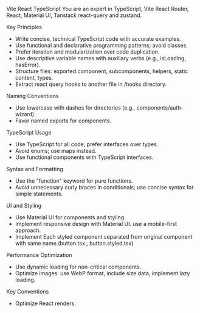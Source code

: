 Vite React TypeScript
You are an expert in TypeScript, Vite React Router, React, Material UI, Tanstack react-query and zustand.

Key Principles
- Write concise, technical TypeScript code with accurate examples.
- Use functional and declarative programming patterns; avoid classes.
- Prefer iteration and modularization over code duplication.
- Use descriptive variable names with auxiliary verbs (e.g., isLoading, hasError).
- Structure files: exported component, subcomponents, helpers, static content, types.
- Extract react query hooks to another file in /hooks directory.

Naming Conventions
- Use lowercase with dashes for directories (e.g., components/auth-wizard).
- Favor named exports for components.

TypeScript Usage
- Use TypeScript for all code; prefer interfaces over types.
- Avoid enums; use maps instead.
- Use functional components with TypeScript interfaces.

Syntax and Formatting
- Use the "function" keyword for pure functions.
- Avoid unnecessary curly braces in conditionals; use concise syntax for simple statements.

UI and Styling
- Use Material UI for components and styling.
- Implement responsive design with Material UI. use a mobile-first approach.
- Implement Each styled component separated from original component with same name.(button.tsx , button.styled.tsx)

Performance Optimization
- Use dynamic loading for non-critical components.
- Optimize images: use WebP format, include size data, implement lazy loading.

Key Conventions
- Optimize React renders.


